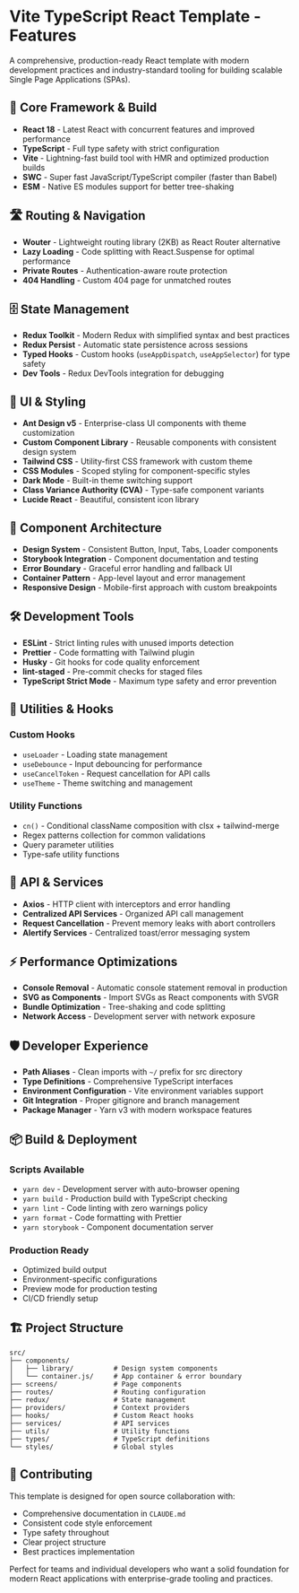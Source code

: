 # Vite TypeScript React Template - Features

A comprehensive, production-ready React template with modern development practices and industry-standard tooling for building scalable Single Page Applications (SPAs).

## 🚀 Core Framework & Build

- **React 18** - Latest React with concurrent features and improved performance
- **TypeScript** - Full type safety with strict configuration
- **Vite** - Lightning-fast build tool with HMR and optimized production builds
- **SWC** - Super fast JavaScript/TypeScript compiler (faster than Babel)
- **ESM** - Native ES modules support for better tree-shaking

## 🛣️ Routing & Navigation

- **Wouter** - Lightweight routing library (2KB) as React Router alternative
- **Lazy Loading** - Code splitting with React.Suspense for optimal performance
- **Private Routes** - Authentication-aware route protection
- **404 Handling** - Custom 404 page for unmatched routes

## 🗄️ State Management

- **Redux Toolkit** - Modern Redux with simplified syntax and best practices
- **Redux Persist** - Automatic state persistence across sessions
- **Typed Hooks** - Custom hooks (`useAppDispatch`, `useAppSelector`) for type safety
- **Dev Tools** - Redux DevTools integration for debugging

## 🎨 UI & Styling

- **Ant Design v5** - Enterprise-class UI components with theme customization
- **Custom Component Library** - Reusable components with consistent design system
- **Tailwind CSS** - Utility-first CSS framework with custom theme
- **CSS Modules** - Scoped styling for component-specific styles
- **Dark Mode** - Built-in theme switching support
- **Class Variance Authority (CVA)** - Type-safe component variants
- **Lucide React** - Beautiful, consistent icon library

## 🎯 Component Architecture

- **Design System** - Consistent Button, Input, Tabs, Loader components
- **Storybook Integration** - Component documentation and testing
- **Error Boundary** - Graceful error handling and fallback UI
- **Container Pattern** - App-level layout and error management
- **Responsive Design** - Mobile-first approach with custom breakpoints

## 🛠️ Development Tools

- **ESLint** - Strict linting rules with unused imports detection
- **Prettier** - Code formatting with Tailwind plugin
- **Husky** - Git hooks for code quality enforcement
- **lint-staged** - Pre-commit checks for staged files
- **TypeScript Strict Mode** - Maximum type safety and error prevention

## 🔧 Utilities & Hooks

### Custom Hooks

- `useLoader` - Loading state management
- `useDebounce` - Input debouncing for performance
- `useCancelToken` - Request cancellation for API calls
- `useTheme` - Theme switching and management

### Utility Functions

- `cn()` - Conditional className composition with clsx + tailwind-merge
- Regex patterns collection for common validations
- Query parameter utilities
- Type-safe utility functions

## 📡 API & Services

- **Axios** - HTTP client with interceptors and error handling
- **Centralized API Services** - Organized API call management
- **Request Cancellation** - Prevent memory leaks with abort controllers
- **Alertify Services** - Centralized toast/error messaging system

## ⚡ Performance Optimizations

- **Console Removal** - Automatic console statement removal in production
- **SVG as Components** - Import SVGs as React components with SVGR
- **Bundle Optimization** - Tree-shaking and code splitting
- **Network Access** - Development server with network exposure

## 🛡️ Developer Experience

- **Path Aliases** - Clean imports with `~/` prefix for src directory
- **Type Definitions** - Comprehensive TypeScript interfaces
- **Environment Configuration** - Vite environment variables support
- **Git Integration** - Proper gitignore and branch management
- **Package Manager** - Yarn v3 with modern workspace features

## 📦 Build & Deployment

### Scripts Available

- `yarn dev` - Development server with auto-browser opening
- `yarn build` - Production build with TypeScript checking
- `yarn lint` - Code linting with zero warnings policy
- `yarn format` - Code formatting with Prettier
- `yarn storybook` - Component documentation server

### Production Ready

- Optimized build output
- Environment-specific configurations
- Preview mode for production testing
- CI/CD friendly setup

## 🏗️ Project Structure

```
src/
├── components/
│   ├── library/          # Design system components
│   └── container.js/     # App container & error boundary
├── screens/              # Page components
├── routes/               # Routing configuration
├── redux/                # State management
├── providers/            # Context providers
├── hooks/                # Custom React hooks
├── services/             # API services
├── utils/                # Utility functions
├── types/                # TypeScript definitions
└── styles/               # Global styles
```

## 🤝 Contributing

This template is designed for open source collaboration with:

- Comprehensive documentation in `CLAUDE.md`
- Consistent code style enforcement
- Type safety throughout
- Clear project structure
- Best practices implementation

Perfect for teams and individual developers who want a solid foundation for modern React applications with enterprise-grade tooling and practices.
